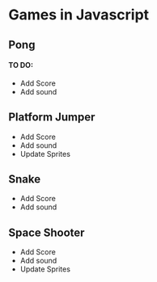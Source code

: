 # Games in Javascript

## Pong
#### TO DO:
* Add Score
* Add sound

## Platform Jumper
* Add Score
* Add sound
* Update Sprites

## Snake
* Add Score
* Add sound

## Space Shooter
* Add Score
* Add sound
* Update Sprites